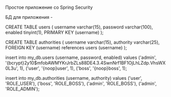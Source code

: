 Простоe приложение со Spring Security




БД для приложения - 

CREATE TABLE users
(
    username varchar(15),
    password varchar(100),
    enabled  tinyint(1),
    PRIMARY KEY (username)
);

CREATE TABLE authorities
(
    username  varchar(15),
    authority varchar(25),
    FOREIGN KEY (username) references users (username)
);

insert into my_db.users (username, password, enabled)
values ('admin', '{bcrypt}$2y$10$mfobAWMYKrJrbZLs88DE4.3.4SwnNrf1BF1OjLhLZdp.VhsWX0L3u', 1),
       ('user', '{noop}user', 1),
       ('boss', '{noop}boss', 1);

insert into my_db.authorities (username, authority)
values ('user', 'ROLE_USER'),
       ('boss', 'ROLE_BOSS'),
       ('admin', 'ROLE_BOSS'),
       ('admin', 'ROLE_ADMIN');
